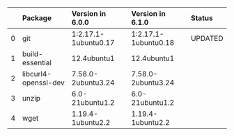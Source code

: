 <!-- markdown-link-check-disable -->

|    | Package              | Version in 6.0.0     | Version in 6.1.0     | Status   |
|---:|:---------------------|:---------------------|:---------------------|:---------|
|  0 | git                  | 1:2.17.1-1ubuntu0.17 | 1:2.17.1-1ubuntu0.18 | UPDATED  |
|  1 | build-essential      | 12.4ubuntu1          | 12.4ubuntu1          |          |
|  2 | libcurl4-openssl-dev | 7.58.0-2ubuntu3.24   | 7.58.0-2ubuntu3.24   |          |
|  3 | unzip                | 6.0-21ubuntu1.2      | 6.0-21ubuntu1.2      |          |
|  4 | wget                 | 1.19.4-1ubuntu2.2    | 1.19.4-1ubuntu2.2    |          |